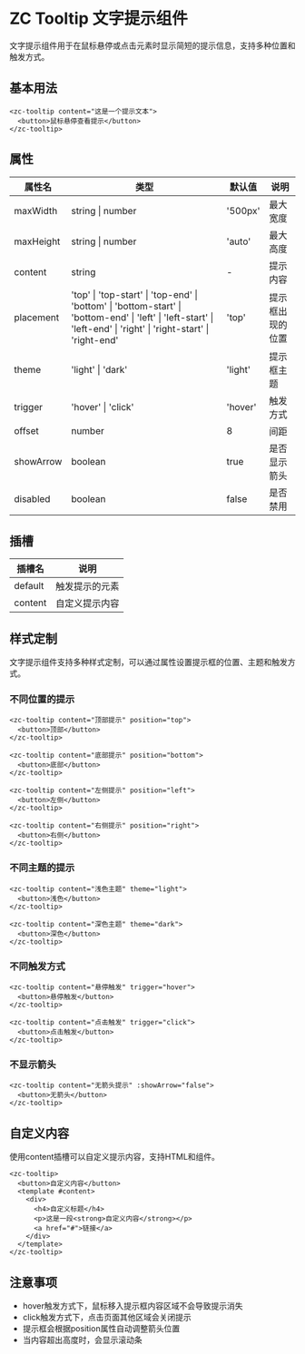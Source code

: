 # ZC Tooltip 文字提示组件

文字提示组件用于在鼠标悬停或点击元素时显示简短的提示信息，支持多种位置和触发方式。

## 基本用法

```vue
<zc-tooltip content="这是一个提示文本">
  <button>鼠标悬停查看提示</button>
</zc-tooltip>
```

## 属性

| 属性名 | 类型 | 默认值 | 说明 |
|-------|------|-------|------|
| maxWidth | string \| number | '500px' | 最大宽度 |
| maxHeight | string \| number | 'auto' | 最大高度 |
| content | string | - | 提示内容 |
| placement | 'top' \| 'top-start' \| 'top-end' \| 'bottom' \| 'bottom-start' \| 'bottom-end' \| 'left' \| 'left-start' \| 'left-end' \| 'right' \| 'right-start' \| 'right-end' | 'top' | 提示框出现的位置 |
| theme | 'light' \| 'dark' | 'light' | 提示框主题 |
| trigger | 'hover' \| 'click' | 'hover' | 触发方式 |
| offset | number | 8 | 间距 |
| showArrow | boolean | true | 是否显示箭头 |
| disabled | boolean | false | 是否禁用 |

## 插槽

| 插槽名 | 说明 |
|-------|------|
| default | 触发提示的元素 |
| content | 自定义提示内容 |

## 样式定制

文字提示组件支持多种样式定制，可以通过属性设置提示框的位置、主题和触发方式。

### 不同位置的提示

```vue
<zc-tooltip content="顶部提示" position="top">
  <button>顶部</button>
</zc-tooltip>

<zc-tooltip content="底部提示" position="bottom">
  <button>底部</button>
</zc-tooltip>

<zc-tooltip content="左侧提示" position="left">
  <button>左侧</button>
</zc-tooltip>

<zc-tooltip content="右侧提示" position="right">
  <button>右侧</button>
</zc-tooltip>
```

### 不同主题的提示

```vue
<zc-tooltip content="浅色主题" theme="light">
  <button>浅色</button>
</zc-tooltip>

<zc-tooltip content="深色主题" theme="dark">
  <button>深色</button>
</zc-tooltip>
```

### 不同触发方式

```vue
<zc-tooltip content="悬停触发" trigger="hover">
  <button>悬停触发</button>
</zc-tooltip>

<zc-tooltip content="点击触发" trigger="click">
  <button>点击触发</button>
</zc-tooltip>
```

### 不显示箭头

```vue
<zc-tooltip content="无箭头提示" :showArrow="false">
  <button>无箭头</button>
</zc-tooltip>
```

## 自定义内容

使用content插槽可以自定义提示内容，支持HTML和组件。

```vue
<zc-tooltip>
  <button>自定义内容</button>
  <template #content>
    <div>
      <h4>自定义标题</h4>
      <p>这是一段<strong>自定义内容</strong></p>
      <a href="#">链接</a>
    </div>
  </template>
</zc-tooltip>
```

## 注意事项

- hover触发方式下，鼠标移入提示框内容区域不会导致提示消失
- click触发方式下，点击页面其他区域会关闭提示
- 提示框会根据position属性自动调整箭头位置
- 当内容超出高度时，会显示滚动条
